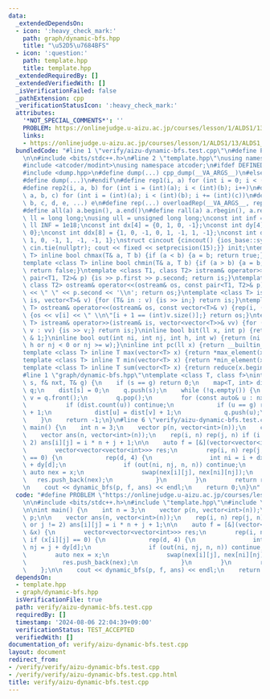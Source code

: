 ```yaml
---
data:
  _extendedDependsOn:
  - icon: ':heavy_check_mark:'
    path: graph/dynamic-bfs.hpp
    title: "\u52D5\u7684BFS"
  - icon: ':question:'
    path: template.hpp
    title: template.hpp
  _extendedRequiredBy: []
  _extendedVerifiedWith: []
  _isVerificationFailed: false
  _pathExtension: cpp
  _verificationStatusIcon: ':heavy_check_mark:'
  attributes:
    '*NOT_SPECIAL_COMMENTS*': ''
    PROBLEM: https://onlinejudge.u-aizu.ac.jp/courses/lesson/1/ALDS1/13/ALDS1_13_B
    links:
    - https://onlinejudge.u-aizu.ac.jp/courses/lesson/1/ALDS1/13/ALDS1_13_B
  bundledCode: "#line 1 \"verify/aizu-dynamic-bfs.test.cpp\"\n#define PROBLEM \"https://onlinejudge.u-aizu.ac.jp/courses/lesson/1/ALDS1/13/ALDS1_13_B\"\
    \n\n#include <bits/stdc++.h>\n#line 2 \"template.hpp\"\nusing namespace std;\n\
    #include <atcoder/modint>\nusing namespace atcoder;\n#ifdef DEFINED_ONLY_IN_LOCAL\n\
    #include <dump.hpp>\n#define dump(...) cpp_dump(__VA_ARGS__)\n#else\n#undef dump\n\
    #define dump(...)\n#endif\n#define rep1(i, a) for (int i = 0; i < (int)(a); i++)\n\
    #define rep2(i, a, b) for (int i = (int)(a); i < (int)(b); i++)\n#define rep3(i,\
    \ a, b, c) for (int i = (int)(a); i < (int)(b); i += (int)(c))\n#define overloadRep(a,\
    \ b, c, d, e, ...) e\n#define rep(...) overloadRep(__VA_ARGS__, rep3, rep2, rep1)(__VA_ARGS__)\n\
    #define all(a) a.begin(), a.end()\n#define rall(a) a.rbegin(), a.rend()\nusing\
    \ ll = long long;\nusing ull = unsigned long long;\nconst int inf = 1e9;\nconst\
    \ ll INF = 1e18;\nconst int dx[4] = {0, 1, 0, -1};\nconst int dy[4] = {1, 0, -1,\
    \ 0};\nconst int ddx[8] = {1, 0, -1, 0, 1, -1, 1, -1};\nconst int ddy[8] = {0,\
    \ 1, 0, -1, 1, -1, -1, 1};\nstruct cincout {cincout() {ios_base::sync_with_stdio(false);\
    \ cin.tie(nullptr); cout << fixed << setprecision(15);}} init;\ntemplate <class\
    \ T> inline bool chmax(T& a, T b) {if (a < b) {a = b; return true;} return false;}\n\
    template <class T> inline bool chmin(T& a, T b) {if (a > b) {a = b; return true;}\
    \ return false;}\ntemplate <class T1, class T2> istream& operator>>(istream& is,\
    \ pair<T1, T2>& p) {is >> p.first >> p.second; return is;}\ntemplate <class T1,\
    \ class T2> ostream& operator<<(ostream& os, const pair<T1, T2>& p) {os << p.first\
    \ << \" \" << p.second << '\\n'; return os;}\ntemplate <class T> istream& operator>>(istream&\
    \ is, vector<T>& v) {for (T& in : v) {is >> in;} return is;}\ntemplate <class\
    \ T> ostream& operator<<(ostream& os, const vector<T>& v) {rep(i, (int)v.size())\
    \ {os << v[i] << \" \\n\"[i + 1 == (int)v.size()];} return os;}\ntemplate <class\
    \ T> istream& operator>>(istream& is, vector<vector<T>>& vv) {for (vector<T>&\
    \ v : vv) {is >> v;} return is;}\ninline bool bit(ll x, int p) {return (x >> p)\
    \ & 1;}\ninline bool out(int ni, int nj, int h, int w) {return (ni < 0 or ni >=\
    \ h or nj < 0 or nj >= w);}\ninline int pc(ll x) {return __builtin_popcountll(x);}\n\
    template <class T> inline T max(vector<T> x) {return *max_element(x.begin(), x.end());}\n\
    template <class T> inline T min(vector<T> x) {return *min_element(x.begin(), x.end());}\n\
    template <class T> inline T sum(vector<T> x) {return reduce(x.begin(), x.end());}\n\
    #line 1 \"graph/dynamic-bfs.hpp\"\ntemplate <class T, class f>\nint dynamic_bfs(T&\
    \ s, f& nxt, T& g) {\n    if (s == g) return 0;\n    map<T, int> dist;\n    queue<T>\
    \ q;\n    dist[s] = 0;\n    q.push(s);\n    while (!q.empty()) {\n        auto\
    \ v = q.front();\n        q.pop();\n        for (const auto& u : nxt(v)) {\n \
    \           if (dist.count(u)) continue;\n            if (u == g) return dist[v]\
    \ + 1;\n            dist[u] = dist[v] + 1;\n            q.push(u);\n        }\n\
    \    }\n    return -1;\n}\n#line 6 \"verify/aizu-dynamic-bfs.test.cpp\"\n\nint\
    \ main() {\n    int n = 3;\n    vector p(n, vector<int>(n));\n    cin >> p;\n\n\
    \    vector ans(n, vector<int>(n));\n    rep(i, n) rep(j, n) if (i != 2 or j !=\
    \ 2) ans[i][j] = i * n + j + 1;\n\n    auto f = [&](vector<vector<int>> &x) {\n\
    \        vector<vector<vector<int>>> res;\n        rep(i, n) rep(j, n) if (x[i][j]\
    \ == 0) {\n            rep(d, 4) {\n                int ni = i + dx[d], nj = j\
    \ + dy[d];\n                if (out(ni, nj, n, n)) continue;\n               \
    \ auto nex = x;\n                swap(nex[i][j], nex[ni][nj]);\n             \
    \   res.push_back(nex);\n            }\n        }\n        return res;\n    };\n\
    \n    cout << dynamic_bfs(p, f, ans) << endl;\n    return 0;\n}\n"
  code: "#define PROBLEM \"https://onlinejudge.u-aizu.ac.jp/courses/lesson/1/ALDS1/13/ALDS1_13_B\"\
    \n\n#include <bits/stdc++.h>\n#include \"template.hpp\"\n#include \"graph/dynamic-bfs.hpp\"\
    \n\nint main() {\n    int n = 3;\n    vector p(n, vector<int>(n));\n    cin >>\
    \ p;\n\n    vector ans(n, vector<int>(n));\n    rep(i, n) rep(j, n) if (i != 2\
    \ or j != 2) ans[i][j] = i * n + j + 1;\n\n    auto f = [&](vector<vector<int>>\
    \ &x) {\n        vector<vector<vector<int>>> res;\n        rep(i, n) rep(j, n)\
    \ if (x[i][j] == 0) {\n            rep(d, 4) {\n                int ni = i + dx[d],\
    \ nj = j + dy[d];\n                if (out(ni, nj, n, n)) continue;\n        \
    \        auto nex = x;\n                swap(nex[i][j], nex[ni][nj]);\n      \
    \          res.push_back(nex);\n            }\n        }\n        return res;\n\
    \    };\n\n    cout << dynamic_bfs(p, f, ans) << endl;\n    return 0;\n}"
  dependsOn:
  - template.hpp
  - graph/dynamic-bfs.hpp
  isVerificationFile: true
  path: verify/aizu-dynamic-bfs.test.cpp
  requiredBy: []
  timestamp: '2024-08-06 22:04:39+09:00'
  verificationStatus: TEST_ACCEPTED
  verifiedWith: []
documentation_of: verify/aizu-dynamic-bfs.test.cpp
layout: document
redirect_from:
- /verify/verify/aizu-dynamic-bfs.test.cpp
- /verify/verify/aizu-dynamic-bfs.test.cpp.html
title: verify/aizu-dynamic-bfs.test.cpp
---
```

